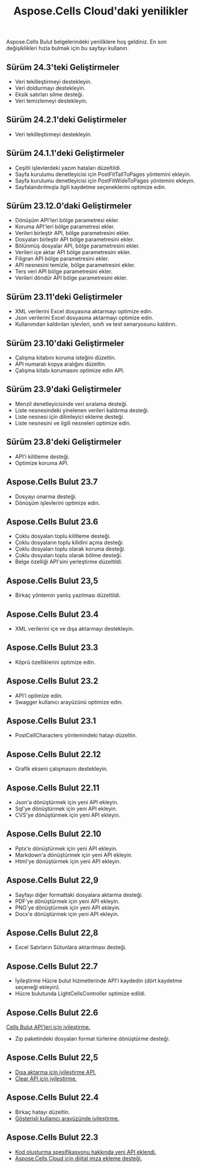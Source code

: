 ﻿---
title: Aspose.Cells Cloud'daki yenilikler
second_title: Aspose.Cells Cloud Documen
linktitle: ne var
type: docs
weight: 5
url: /tr/what-s-new-in-aspose-cells-cloud/
keywords: What's new in aspose cells cloud. Office Excel 2013,  Office Excel 2016,  Office Excel 2019，office Excel 365
description: Bu sayfada son sürümlerde sunulan en ilginç yeni Aspose.Cells Bulut özellikleri açıklanmaktadır
kwords: Excel, Office Cloud, REST API, Elektronik Tablo, PDF, CSV, Json, Markdwon, Aspose.Cells Cloud'daki yenilikler
---
Aspose.Cells Bulut belgelerindeki yeniliklere hoş geldiniz. En son değişiklikleri hızla bulmak için bu sayfayı kullanın.

## Sürüm 24.3'teki Geliştirmeler

- Veri tekilleştirmeyi destekleyin.
- Veri doldurmayı destekleyin.
- Eksik satırları silme desteği.
- Veri temizlemeyi destekleyin.

## Sürüm 24.2.1'deki Geliştirmeler

- Veri tekilleştirmeyi destekleyin.

## Sürüm 24.1.1'deki Geliştirmeler

- Çeşitli işlevlerdeki yazım hataları düzeltildi.
- Sayfa kurulumu denetleyicisi için PostFitTallToPages yöntemini ekleyin.
- Sayfa kurulumu denetleyicisi için PostFitWideToPages yöntemini ekleyin.
- Sayfalandırılmışla ilgili kaydetme seçeneklerini optimize edin.

## Sürüm 23.12.0'daki Geliştirmeler

- Dönüşüm API'leri bölge parametresi ekler.
- Koruma API'leri bölge parametresi ekler.
- Verileri birleştir API, bölge parametresini ekler.
- Dosyaları birleştir API bölge parametresini ekler.
- Bölünmüş dosyalar API, bölge parametresini ekler.
- Verileri içe aktar API bölge parametresini ekler.
- Filigran API bölge parametresini ekler.
- API nesnesini temizle, bölge parametresini ekler.
- Ters veri API bölge parametresini ekler.
- Verileri döndür API bölge parametresini ekler.

## Sürüm 23.11'deki Geliştirmeler

- XML verilerini Excel dosyasına aktarmayı optimize edin.
- Json verilerini Excel dosyasına aktarmayı optimize edin.
- Kullanımdan kaldırılan işlevleri, sınıfı ve test senaryosunu kaldırın.

## Sürüm 23.10'daki Geliştirmeler

- Çalışma kitabını koruma isteğini düzeltin.
- API numaralı kopya aralığını düzeltin.
- Çalışma kitabı korumasını optimize edin API.

## Sürüm 23.9'daki Geliştirmeler

- Menzil denetleyicisinde veri sıralama desteği.
- Liste nesnesindeki yinelenen verileri kaldırma desteği.
- Liste nesnesi için dilimleyici ekleme desteği.
- Liste nesnesini ve ilgili nesneleri optimize edin.

## Sürüm 23.8'deki Geliştirmeler

- API'i kilitleme desteği.
- Optimize koruma API.

## Aspose.Cells Bulut 23.7

 * Dosyayı onarma desteği.
* Dönüşüm işlevlerini optimize edin.


## Aspose.Cells Bulut 23.6

 * Çoklu dosyaları toplu kilitleme desteği.
 * Çoklu dosyaların toplu kilidini açma desteği.
 * Çoklu dosyaları toplu olarak koruma desteği.
 * Çoklu dosyaları toplu olarak bölme desteği.
 * Belge özelliği API'sini yerleştirme düzeltildi.


## Aspose.Cells Bulut 23,5

 * Birkaç yöntemin yanlış yazılması düzeltildi.


## Aspose.Cells Bulut 23.4

 * XML verilerini içe ve dışa aktarmayı destekleyin.


## Aspose.Cells Bulut 23.3

 * Köprü özelliklerini optimize edin.


## Aspose.Cells Bulut 23.2

 * API'i optimize edin.
* Swagger kullanıcı arayüzünü optimize edin.




## Aspose.Cells Bulut 23.1

 * PostCellCharacters yöntemindeki hatayı düzeltin.



## Aspose.Cells Bulut 22.12

 * Grafik ekseni çalışmasını destekleyin.


## Aspose.Cells Bulut 22.11

 * Json'a dönüştürmek için yeni API ekleyin.
 * Sql'ye dönüştürmek için yeni API ekleyin.
 * CVS'ye dönüştürmek için yeni API ekleyin.


## Aspose.Cells Bulut 22.10

 * Pptx'e dönüştürmek için yeni API ekleyin.
 * Markdown'a dönüştürmek için yeni API ekleyin.
 * Html'ye dönüştürmek için yeni API ekleyin.

## Aspose.Cells Bulut 22,9

 * Sayfayı diğer formattaki dosyalara aktarma desteği.
 * PDF'ye dönüştürmek için yeni API ekleyin.
 * PNG'ye dönüştürmek için yeni API ekleyin.
 * Docx'e dönüştürmek için yeni API ekleyin.

## Aspose.Cells Bulut 22,8

* Excel Satırların Sütunlara aktarılması desteği.

## Aspose.Cells Bulut 22.7

* İyileştirme Hücre bulut hizmetlerinde API'i kaydedin (dört kaydetme seçeneği ekleyin).
* Hücre bulutunda LightCellsController optimize edildi.

## Aspose.Cells Bulut 22.6

[Cells Bulut API'leri için iyileştirme.](/cells/aspose-cells-cloud-22-6-release-notes/)
* Zip paketindeki dosyaları format türlerine dönüştürme desteği.

## Aspose.Cells Bulut 22,5

* [Dışa aktarma için iyileştirme API.](https://docs.aspose.cloud/cells/export/)
* [Clear API için iyileştirme.](https://docs.aspose.cloud/cells/clear/)

## Aspose.Cells Bulut 22.4

* Birkaç hatayı düzeltin.
* [Gösterişli kullanıcı arayüzünde iyileştirme.](https://apireference.aspose.cloud/cells/)

## Aspose.Cells Bulut 22.3

* [Kod oluşturma spesifikasyonu hakkında yeni API eklendi.](https://api.aspose.cloud/v3.0/cells/codegen/spec)
* [Aspose.Cells Cloud için dijital imza ekleme desteği.](/cells/workbook/digital-signature/)

